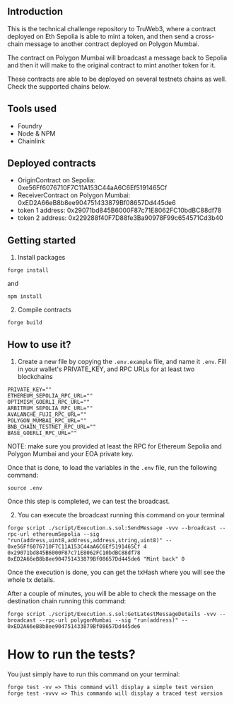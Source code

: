 ## Introduction
This is the technical challenge repository to TruWeb3, where a contract deployed on Eth Sepolia is able to mint a token, and then send a cross-chain message to another contract deployed on Polygon Mumbai. 

The contract on Polygon Mumbai will broadcast a message back to Sepolia and then it will make to the original contract to mint another token for it.

These contracts are able to be deployed on several testnets chains as well. Check the supported chains below.

## Tools used
- Foundry
- Node & NPM
- Chainlink

## Deployed contracts

- OriginContract on Sepolia: 0xe56Ff6076710F7C11A153C44aA6C6Ef5191465Cf
- ReceiverContract on Polygon Mumbai: 0xED2A66eB8b8ee904751433879Bf08657Dd445de6
- token 1 address: 0x29071bd845B6000F87c71E8062FC10bdBC88df78
- token 2 address: 0x229288f40F7D88fe3Ba90978F99c654571Cd3b40

## Getting started

1. Install packages

```
forge install
```

and

```
npm install
```

2. Compile contracts

```
forge build
```
## How to use it?

1. Create a new file by copying the `.env.example` file, and name it `.env`. Fill in your wallet's PRIVATE_KEY, and RPC URLs for at least two blockchains

```shell
PRIVATE_KEY=""
ETHEREUM_SEPOLIA_RPC_URL=""
OPTIMISM_GOERLI_RPC_URL=""
ARBITRUM_SEPOLIA_RPC_URL=""
AVALANCHE_FUJI_RPC_URL=""
POLYGON_MUMBAI_RPC_URL=""
BNB_CHAIN_TESTNET_RPC_URL=""
BASE_GOERLI_RPC_URL=""
```

NOTE: make sure you provided at least the RPC for Ethereum Sepolia and Polygon Mumbai and your EOA private key.

Once that is done, to load the variables in the `.env` file, run the following command:

```shell
source .env
```

Once this step is completed, we can test the broadcast.

2. You can execute the broadcast running this command on your terminal

```shell
forge script ./script/Execution.s.sol:SendMessage -vvv --broadcast --rpc-url ethereumSepolia --sig "run(address,uint8,address,address,string,uint8)" -- 0xe56Ff6076710F7C11A153C44aA6C6Ef5191465Cf 4 0x29071bd845B6000F87c71E8062FC10bdBC88df78 0xED2A66eB8b8ee904751433879Bf08657Dd445de6 "Mint back" 0
```
Once the execution is done, you can get the txHash where you will see the whole tx details. 

After a couple of minutes, you will be able to check the message on the destination chain running this command:

```shell
forge script ./script/Execution.s.sol:GetLatestMessageDetails -vvv --broadcast --rpc-url polygonMumbai --sig "run(address)" -- 0xED2A66eB8b8ee904751433879Bf08657Dd445de6
```

# How to run the tests?

You just simply have to run this command on your terminal:

```shell
forge test -vv => This command will display a simple test version
forge test -vvvv => This commando will display a traced test version
```